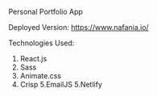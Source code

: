 Personal Portfolio App

Deployed Version: https://www.nafania.io/

Technologies Used: 
1. React.js
2. Sass
3. Animate.css
4. Crisp 
5.EmailJS
5.Netlify
